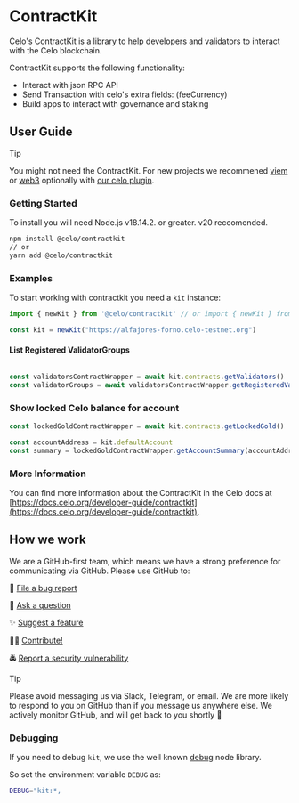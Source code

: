 # ContractKit

Celo's ContractKit is a library to help developers and validators to interact with the Celo blockchain.

ContractKit supports the following functionality:

- Interact with json RPC API
- Send Transaction with celo's extra fields: (feeCurrency)
- Build apps to interact with governance and staking

## User Guide

> [!TIP]
> You might not need the ContractKit. For new projects we recommened [viem](https://viem.sh/docs/chains/celo) or [web3](https://www.npmjs.com/package/web3) optionally with [our celo plugin](https://www.npmjs.com/package/@celo/web3-plugin-transaction-types). 


### Getting Started

To install you will need Node.js v18.14.2. or greater. v20 reccomended.

```bash
npm install @celo/contractkit
// or
yarn add @celo/contractkit
```

### Examples

To start working with contractkit you need a `kit` instance:

```ts
import { newKit } from '@celo/contractkit' // or import { newKit } from '@celo/contractkit/lib/mini-kit'

const kit = newKit("https://alfajores-forno.celo-testnet.org")

```

#### List Registered ValidatorGroups

```ts

const validatorsContractWrapper = await kit.contracts.getValidators()
const validatorGroups = await validatorsContractWrapper.getRegisteredValidatorGroups()

```

### Show locked Celo balance for account

```ts
const lockedGoldContractWrapper = await kit.contracts.getLockedGold()

const accountAddress = kit.defaultAccount 
const summary = lockedGoldContractWrapper.getAccountSummary(accountAddress!)

```


### More Information

You can find more information about the ContractKit in the Celo docs at [https://docs.celo.org/developer-guide/contractkit](https://docs.celo.org/developer-guide/contractkit).


## How we work

We are a GitHub-first team, which means we have a strong preference for communicating via GitHub.
Please use GitHub to:

🐞 [File a bug report](https://github.com/celo-org/developer-tooling/issues/new/choose)

💬 [Ask a question](https://github.com/celo-org/developer-tooling/discussions)

✨ [Suggest a feature](https://github.com/celo-org/developer-tooling/issues/new/choose)

🧑‍💻 [Contribute!](/CONTRIBUTING.md)

🚔 [Report a security vulnerability](https://github.com/celo-org/developer-tooling/issues/new/choose)

> [!TIP]
>
> Please avoid messaging us via Slack, Telegram, or email. We are more likely to respond to you on
> GitHub than if you message us anywhere else. We actively monitor GitHub, and will get back to you shortly 🌟



### Debugging

If you need to debug `kit`, we use the well known [debug](https://github.com/visionmedia/debug) node library.

So set the environment variable `DEBUG` as:

```bash
DEBUG="kit:*,
```
